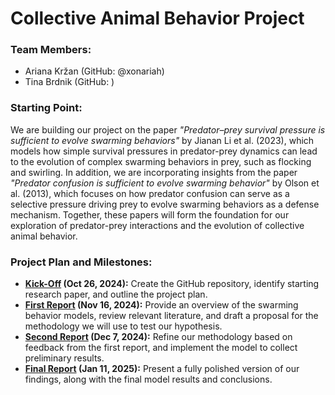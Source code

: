 # Collective Animal Behavior Project

### Team Members:
- Ariana Kržan (GitHub: @xonariah)
- Tina Brdnik (GitHub: )

### Starting Point:
We are building our project on the paper *"Predator–prey survival pressure is sufficient to evolve swarming behaviors"* by Jianan Li et al. (2023), which models how simple survival pressures in predator-prey dynamics can lead to the evolution of complex swarming behaviors in prey, such as flocking and swirling. In addition, we are incorporating insights from the paper *"Predator confusion is sufficient to evolve swarming behavior"* by Olson et al. (2013), which focuses on how predator confusion can serve as a selective pressure driving prey to evolve swarming behaviors as a defense mechanism. Together, these papers will form the foundation for our exploration of predator-prey interactions and the evolution of collective animal behavior.


### Project Plan and Milestones:
- **[Kick-Off](https://github.com/xonariah/Collective-behaviour-project/milestone/1)
 (Oct 26, 2024):** Create the GitHub repository, identify starting research paper, and outline the project plan.
- **[First Report](https://github.com/xonariah/Collective-behaviour-project/milestone/2) (Nov 16, 2024):** Provide an overview of the swarming behavior models, review relevant literature, and draft a proposal for the methodology we will use to test our hypothesis.
- **[Second Report](https://github.com/xonariah/Collective-behaviour-project/milestone/3) (Dec 7, 2024):** Refine our methodology based on feedback from the first report, and implement the model to collect preliminary results.
- **[Final Report](https://github.com/xonariah/Collective-behaviour-project/milestone/4) (Jan 11, 2025):** Present a fully polished version of our findings, along with the final model results and conclusions.

